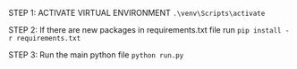 STEP 1: ACTIVATE VIRTUAL ENVIRONMENT
`.\venv\Scripts\activate`

STEP 2: If there are new packages in requirements.txt file run
`pip install -r requirements.txt`

STEP 3: Run the main python file
`python run.py`   